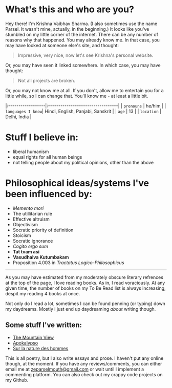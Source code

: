 
# What's this and who are you?
Hey there! I'm Krishna Vaibhav Sharma. (I also sometimes use the name Parsel. It wasn't mine, actually, in the beginning.) It looks like you've stumbled on my little corner of the internet. There can be any number of reasons why that happened. You may already know me. In that case, you may have looked at someone else's site, and thought: 
> Impressive, very nice, now let's see Krishna's personal website.

Or, you may have seen it linked somewhere. In which case, you may have thought:

> Not all projects are broken.

Or, you may not know me at all. If you don't, allow me to entertain you for a little while, so I can change 
that. You'll know me - at least a little bit. 


|:------------------|:----------------------------------|
| `pronouns`        | he/him                            |
| `languages I know`| Hindi, English, Panjabi, Sanskrit |
| `age`             | 13                                |
| `location`        | Delhi, India                      |


# Stuff I believe in:
- liberal humanism
- equal rights for all human beings
- not telling people about my political opinions, other than the above

# Philosophical ideas/systems I've been influenced by:
- _Memento mori_
- The utillitarian rule
- Effective altruism 
- Objectivism
- Socratic priority of definition
- Stoicism
- Socratic ignorance
- _Cogito ergo sum_
- **Tat tvam asi**
- **Vasudhaiva Kutumbakam**
- Proposition 4.003 in _Tractatus Logico-Philosophicus_

---------------------------------------------------------------------------------------------------------------------------------------

As you may have estimated from my moderately obscure literary refrences at the top of the page, I love reading books. As in, I read voraciously. At any given time, the number of books on my To Be Read list is always increasing, despit my reading 4 books at once.

Not only do I read a lot, sometimes I can be found penning (or typing) down my daydreams. Mostly i just end up daydreaming _about_ writing though.

## Some stuff I've written:

- [The Mountain View](./mountainpeak.html)
- [Apokalypso](./apokalypso.html)
- [Sur la nature des hommes](./afewlines.html)

This is all poetry, but I also write essays and prose. I haven't put any online though, at the moment. If you have any reviews/comments, you can either email me at zeparselmouth@gmail.com or wait until I implement a commenting platform. You can also check out my crappy code projects on my Github.
